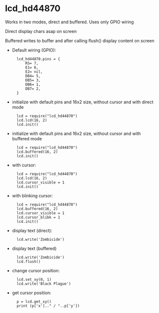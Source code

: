 # lcd_hd44870

Works in two modes, direct and buffered. Uses only GPIO wiring

Direct display chars asap on screen

Buffered writes to buffer and after calling flush() display content on screen

- Default wiring (GPIO):

        lcd_hd44870.pins = {
            RS= 7,
            E1= 6,
            E2= nil,
            DB4= 5,
            DB5= 3,
            DB6= 1,
            DB7= 2,
        }

- initialize with default pins and 16x2 size, without cursor and with direct mode

        lcd = require("lcd_hd44870")
        lcd.lcd(16, 2)
        lcd.init()

- initialize with default pins and 16x2 size, without cursor and with buffered mode

        lcd = require("lcd_hd44870")
        lcd.buffered(16, 2)
        lcd.init()
        
- with cursor:

        lcd = require("lcd_hd44870")
        lcd.lcd(16, 2)
        lcd.cursor_visible = 1
        lcd.init()

- with blinking cursor:

        lcd = require("lcd_hd44870")
        lcd.buffered(16, 2)
        lcd.cursor_visible = 1
        lcd.cursor_blibk = 1
        lcd.init()
          
- display text (direct):
          
        lcd.write('Zombicide')

- display text (buffered)

        lcd.write('Zombicide')
        lcd.flush()

- change cursor position:
        
        lcd.set_xy(0, 1)
        lcd.write('Black Plague')
        
- get cursor position:
        
        p = lcd.get_xy()
        print (p['x'].." / "..p['y'])